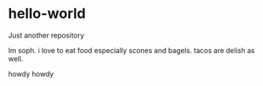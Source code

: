 # hello-world
Just another repository

Im soph. i love to eat food especially scones and bagels.
tacos are delish as well.

howdy howdy
